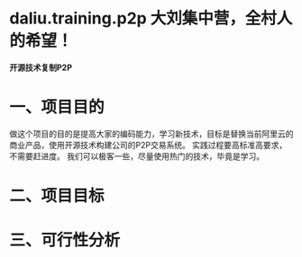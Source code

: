 # daliu.training.p2p 大刘集中营，全村人的希望！
**开源技术复制P2P**
# 一、项目目的
做这个项目的目的是提高大家的编码能力，学习新技术，目标是替换当前阿里云的商业产品，使用开源技术构建公司的P2P交易系统。
实践过程要高标准高要求，不需要赶进度。
我们可以极客一些，尽量使用热门的技术，毕竟是学习。
# 二、项目目标

# 三、可行性分析
